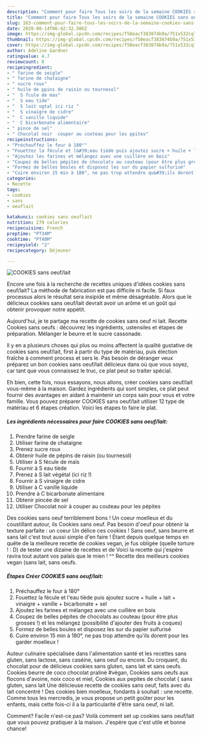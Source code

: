 ```yaml
---
description: "Comment pour faire Tous les soirs de la semaine COOKIES sans oeuf/lait"
title: "Comment pour faire Tous les soirs de la semaine COOKIES sans oeuf/lait"
slug: 163-comment-pour-faire-tous-les-soirs-de-la-semaine-cookies-sans-oeuf-lait
date: 2020-08-14T06:42:32.506Z
image: https://img-global.cpcdn.com/recipes/f58eacf383874b9a/751x532cq70/cookies-sans-oeuflait-photo-principale-de-la-recette.jpg
thumbnail: https://img-global.cpcdn.com/recipes/f58eacf383874b9a/751x532cq70/cookies-sans-oeuflait-photo-principale-de-la-recette.jpg
cover: https://img-global.cpcdn.com/recipes/f58eacf383874b9a/751x532cq70/cookies-sans-oeuflait-photo-principale-de-la-recette.jpg
author: Adeline Gardner
ratingvalue: 4.7
reviewcount: 8
recipeingredient:
- " farine de seigle"
- " farine de chataigne"
- " sucre roux"
- " huile de ppins de raisin ou tournesol"
- "  S fcule de mas"
- "  S eau tide"
- "  S lait vgtal ici riz "
- "  S vinaigre de cidre"
- "  C vanille liquide"
- "  C bicarbonate alimentaire"
- " pince de sel"
- " Chocolat noir  couper au couteau pour les ppites"
recipeinstructions:
- "Préchauffez le four à 180°"
- "Fouettez la fécule et l&#39;eau tiède puis ajoutez sucre + huile + lait + vinaigre + vanille + bicarbonate + sel"
- "Ajoutez les farines et mélangez avec une cuillère en bois"
- "Coupez de belles pépites de chocolats au couteau (pour être plus grosses !) et les mélangez (possibilité d&#39;ajouter des fruits à coques)"
- "Formez de belles boules et disposez les sur du papier sulfurisé"
- "Cuire environ 15 min à 180°, ne pas trop attendre qu&#39;ils dorent pour les garder moelleux !"
categories:
- Recette
tags:
- cookies
- sans
- oeuflait

katakunci: cookies sans oeuflait 
nutrition: 279 calories
recipecuisine: French
preptime: "PT34M"
cooktime: "PT40M"
recipeyield: "2"
recipecategory: Déjeuner

---
```



![COOKIES sans oeuf/lait](https://img-global.cpcdn.com/recipes/f58eacf383874b9a/751x532cq70/cookies-sans-oeuflait-photo-principale-de-la-recette.jpg)

Encore une fois à la recherche de recettes uniques d'idées cookies sans oeuf/lait? La méthode de fabrication est pas difficile ni facile. Si faux processus alors le résultat sera insipide et même désagréable. Alors que le délicieux cookies sans oeuf/lait devrait avoir un arôme et un goût qui obtenir provoquer notre appétit.

Aujourd&#39;hui, je te partage ma recette de cookies sans oeuf ni lait. Recette Cookies sans oeufs : découvrez les ingrédients, ustensiles et étapes de préparation. Mélanger le beurre et le sucre cassonade.

Il y en a plusieurs choses qui plus ou moins affectent la qualité gustative de cookies sans oeuf/lait, first à partir du type de matériau, puis élection fraîche à comment process et sers le. Pas besoin de déranger veux préparez un bon cookies sans oeuf/lait délicieux dans où que vous soyez, car tant que vous connaissez le truc, ce plat peut so traiter spécial.


Eh bien, cette fois, nous essayons, nous allons, créer cookies sans oeuf/lait vous-même à la maison. Gardez ingrédients qui sont simples, ce plat peut fournir des avantages en aidant à maintenir un corps sain pour vous et votre famille. Vous pouvez préparer COOKIES sans oeuf/lait utiliser 12 type de matériau et 6 étapes création. Voici les étapes to faire le plat.

<!--inarticleads1-->

##### Les ingrédients nécessaires pour faire COOKIES sans oeuf/lait:

1. Prendre  farine de seigle
1. Utiliser  farine de chataigne
1. Prenez  sucre roux
1. Obtenir  huile de pépins de raisin (ou tournesol)
1. Utiliser  à S fécule de maïs
1. Fournir  à S eau tiède
1. Prenez  à S lait végétal (ici riz !)
1. Fournir  à S vinaigre de cidre
1. Utiliser  à C vanille liquide
1. Prendre  à C bicarbonate alimentaire
1. Obtenir  pincée de sel
1. Utiliser  Chocolat noir à couper au couteau pour les pépites


Des cookies sans oeuf terriblement bons ! Un coeur moelleux et du coustillant autour, ils Cookies sans oeuf. Pas besoin d&#39;oeuf pour obtenir la texture parfaite : un coeur Un délice ces cookies ! Sans oeuf, sans beurre et sans lait c&#39;est tout aussi simple d&#39;en faire ! Étant depuis quelque temps en quête de la meilleure recette de cookies vegan, je fus obligée (quelle torture ! : D) de tester une dizaine de recettes et de Voici la recette qui j&#39;espère ravira tout autant vos palais que le mien ! ^^ Recette des meilleurs cookies vegan (sans lait, sans oeufs. 

<!--inarticleads2-->

##### Étapes Créer COOKIES sans oeuf/lait:

1. Préchauffez le four à 180°
1. Fouettez la fécule et l&#39;eau tiède puis ajoutez sucre + huile + lait + vinaigre + vanille + bicarbonate + sel
1. Ajoutez les farines et mélangez avec une cuillère en bois
1. Coupez de belles pépites de chocolats au couteau (pour être plus grosses !) et les mélangez (possibilité d&#39;ajouter des fruits à coques)
1. Formez de belles boules et disposez les sur du papier sulfurisé
1. Cuire environ 15 min à 180°, ne pas trop attendre qu&#39;ils dorent pour les garder moelleux !


Auteur culinaire spécialisée dans l&#39;alimentation santé et les recettes sans gluten, sans lactose, sans caséine, sans oeuf ou encore. Du croquant, du chocolat pour de délicieux cookies sans gluten, sans lait et sans oeufs. Cookies beurre de coco chocolat praliné #végan, Cookies sans oeufs aux flocons d&#39;avoine, noix coco et miel, Cookies aux pepites de chocolat { sans gluten, sans lait Une délicieuse recette de cookies sans oeuf, faits avec du lait concentré ! Des cookies bien moelleux, fondants à souhait : une recette. Comme tous les mercredis, je vous propose un petit goûter pour les enfants, mais cette fois-ci il a la particularité d&#39;être sans oeuf, ni lait. 


Comment? Facile n'est-ce pas? Voilà comment set up cookies sans oeuf/lait que vous pouvez pratiquer à la maison. J'espère que c'est utile et bonne chance!
